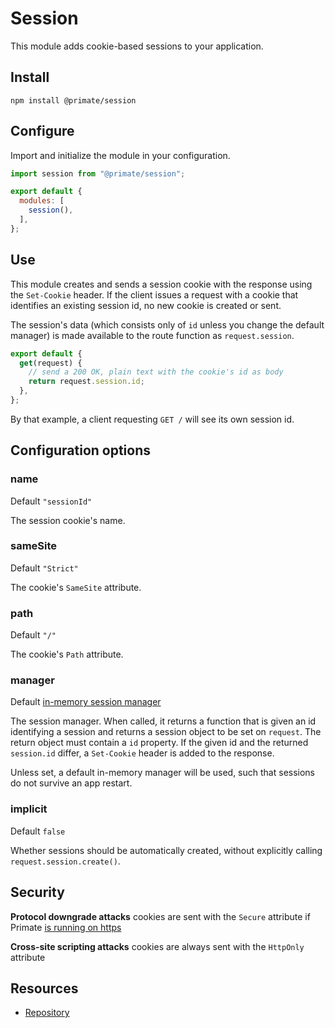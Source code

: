 # Session

This module adds cookie-based sessions to your application.

## Install

`npm install @primate/session`

## Configure

Import and initialize the module in your configuration.

```js#primate.config.js
import session from "@primate/session";

export default {
  modules: [
    session(),
  ],
};
```

## Use

This module creates and sends a session cookie with the response using the
`Set-Cookie` header. If the client issues a request with a cookie that
identifies an existing session id, no new cookie is created or sent.

The session's data (which consists only of `id` unless you change the
default manager) is made available to the route function as `request.session`.

```js#routes/index.js
export default {
  get(request) {
    // send a 200 OK, plain text with the cookie's id as body
    return request.session.id;
  },
};
```

By that example, a client requesting `GET /` will see its own session id.

## Configuration options

### name

Default `"sessionId"`

The session cookie's name.

### sameSite

Default `"Strict"`

The cookie's `SameSite` attribute.

### path

Default `"/"`

The cookie's `Path` attribute.

### manager

Default [in-memory session manager][inMemorySessionManager]

The session manager. When called, it returns a function that is given an id
identifying a session and returns a session object to be set on `request`. The
return object must contain a `id` property. If the given id and the returned
`session.id` differ, a `Set-Cookie` header is added to the response.

Unless set, a default in-memory manager will be used, such that sessions do not
survive an app restart.

### implicit

Default `false`

Whether sessions should be automatically created, without explicitly calling
`request.session.create()`.

## Security

**Protocol downgrade attacks** cookies are sent with the `Secure` attribute if
Primate [is running on https](/guide/configuration#http-ssl-key-cert)

**Cross-site scripting attacks** cookies are always sent with the `HttpOnly`
attribute

## Resources

* [Repository][repo]

[repo]: https://github.com/primatejs/primate/tree/master/packages/session
[inMemorySessionManager]: https://github.com/primatejs/primate/blob/master/packages/session/src/module.js#L7-L37
